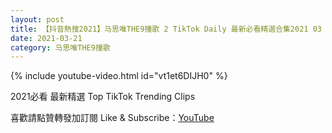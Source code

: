 ```yaml
---
layout: post
title: 【抖音熱搜2021】马思唯THE9撞歌 2 TikTok Daily 最新必看精選合集2021 03 21
date: 2021-03-21
category: 马思唯THE9撞歌
---
```


{% include youtube-video.html id="vt1et6DIJH0" %}

2021必看 最新精選 Top TikTok Trending Clips

喜歡請點贊轉發加訂閱 Like & Subscribe：[YouTube](https://www.youtube.com/channel/UCAoR7VcanIPd04uEq_GIylA/videos)


